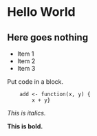# Hello World
## Here goes nothing

* Item 1
* Item 2
* Item 3

Put code in a block.
```
    add <- function(x, y) {
        x + y}
```

*This is italics.*

**This is bold.**
